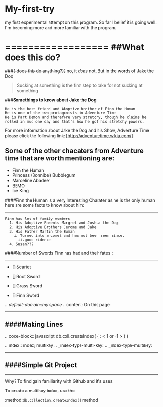 # My-first-try
my first experimental attempt on this program. 
So far I belief it is going well. I'm becoming more and more familiar with the program. 


==================
##What does this do?
==================
###~~{{does this do anything?}}~~ no, it _does_ not. 
But in the words of Jake the Dog 
>Sucking at something is the first step to take for not sucking at something 

###**Somethings to know about Jake the Dog**

```
He is the best friend and Aboptive brother of Finn the Human  
He is one of the two protagonists in Adventure Time 
He is Part Demon and therefore very stretchy, though he claims he rolled in mud one day and that's how he got his stretchy powers. 
```
For more information about Jake the Dog and his Show, Adventure Time please click the following link:
[http://adventuretime.wikia.com/] 

Some of the other chacaters from Adventure time that are worth mentioning are:
------------------------------------------------------------------------------

-  Finn the Human
-  Princess (Bonnibel) Bubblegum
-  Marceline Abadeer
-  BEMO
-  Ice King

####Finn the Human is a very Interesting Charater as he is the only human here are some facts to know about him: 
________________________________________________________________________________________________________________

```
Finn has lot of family members 
  1. His Adoptive Parents Margret and Joshua the Dog 
  2. His Adoptive Brothers Jerome and Jake 
  3. His Father Martin the Human 
    i. Turned into a comet and has not been seen since. 
      ii.good ridence 
  4. Susan??? 
```
####Number of Swords Finn has had and their fates : 
_________________________________
- [] Scarlet 

- [] Root Sword 

- [] Grass Sword 

- [] Finn Sword 

  

.. *default-domain::my space*
.. content: On this page

______________________
####**Making Lines** 
----------------------


.. code-block:: javascript
db.coll.createIndex( { <field>: < 1 or -1 > } )


.. index:: index; multikey
.. _index-type-multi-key:
.. _index-type-multikey:

_________________________
####Simple Git Project 
-------------------------
_________________________

Why? 
  To find gain familiarity with Github and it's uses 
  
  To create a multikey index, use the
 
  :method:`db.collection.createIndex()` method
  
